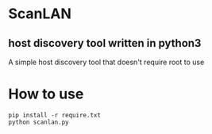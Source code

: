 # ScanLAN
## host discovery tool written in python3

A simple host discovery tool that doesn't
require root to use

# How to use
```
pip install -r require.txt
python scanlan.py
```

